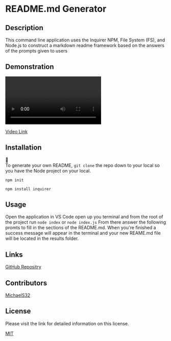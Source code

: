 # README.md Generator

  ## Description
  This command line application uses the Inquirer NPM, File System (FS), and Node.js to construct a markdown readme framework based on the answers of the prompts given to users

  ## Demonstration
  ![Gif demo of README-generator](./src/giphy.mp4)

  [Video Link](https://drive.google.com/file/d/1e1sAo6Cs3j0ioHTJ98gfcNv22Exm872g/view)

  ## Installation
  💾   
  To generate your own README, `git clone` the repo down to your local so you have the Node project on your local.
  
  `npm init`
  
  `npm install inquirer`

  ## Usage
  Open the application in VS Code open up you terminal and from the root of the project run
  `node index`
  or
  `node index.js`
  From there answer the following promts to fill in the sections of the README.md. When you're finished a success message will appear in the terminal and your new REAME.md file will be located in the results folder.

  ## Links
  [GitHub Repositry](https://github.com/MichaelS32/README-generator)

  ## Contributors
  [MichaelS32](https://github.com/MichaelS32)

  ## License
  Please visit the link for detailed information on this license.

  [MIT](https://www.mit.edu/~amini/LICENSE.md)